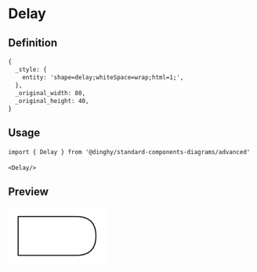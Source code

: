 # Delay

## Definition

```
{
  _style: { 
    entity: 'shape=delay;whiteSpace=wrap;html=1;',
  },
  _original_width: 80,
  _original_height: 40,
}
```

## Usage

```
import { Delay } from '@dinghy/standard-components-diagrams/advanced'

<Delay/>
```

## Preview

<img src="./delay.png" width="200"/>
